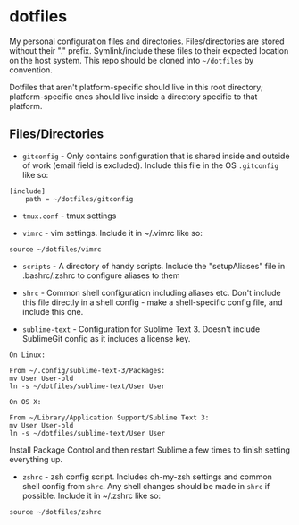 # dotfiles

My personal configuration files and directories. Files/directories are stored without their "." prefix. Symlink/include these files to their expected location on the host system. This repo should be cloned into `~/dotfiles` by convention.

Dotfiles that aren't platform-specific should live in this root directory; platform-specific ones should live inside a directory specific to that platform.

## Files/Directories

* `gitconfig` - Only contains configuration that is shared inside and outside of work (email field is excluded). Include this file in the OS `.gitconfig` like so:

```
[include]
    path = ~/dotfiles/gitconfig
```

* `tmux.conf` - tmux settings

* `vimrc` - vim settings. Include it in ~/.vimrc like so:

```
source ~/dotfiles/vimrc
```

* `scripts` - A directory of handy scripts. Include the "setupAliases" file in .bashrc/.zshrc to configure aliases to them

* `shrc` - Common shell configuration including aliases etc. Don't include this file directly in a shell config - make a shell-specific config file, and include this one.

* `sublime-text` - Configuration for Sublime Text 3. Doesn't include SublimeGit config as it includes a license key.

```
On Linux:

From ~/.config/sublime-text-3/Packages:
mv User User-old
ln -s ~/dotfiles/sublime-text/User User

On OS X:

From ~/Library/Application Support/Sublime Text 3:
mv User User-old
ln -s ~/dotfiles/sublime-text/User User
```

Install Package Control and then restart Sublime a few times to finish setting everything up.

* `zshrc` - zsh config script. Includes oh-my-zsh settings and common shell config from `shrc`. Any shell changes should be made in `shrc` if possible. Include it in ~/.zshrc like so:

```
source ~/dotfiles/zshrc
```
